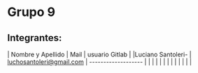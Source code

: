 # Grupo 9

## Integrantes:

| Nombre y Apellido  |      Mail                      |     usuario Gitlab   |
|Luciano Santoleri-   | luchosantoleri@gmail.com | -------------------  |
|                     |                                 |                       |
|                     |                                 |                       |
|                     |                                 |                       |


